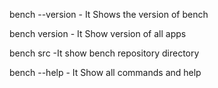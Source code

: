 bench --version - It Shows the version of bench

bench version - It Show version of all apps

bench src -It show bench repository directory

bench --help - It Show all commands and help
